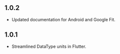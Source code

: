 ## 1.0.2

* Updated documentation for Android and Google Fit.


## 1.0.1

* Streamlined DataType units in Flutter.
